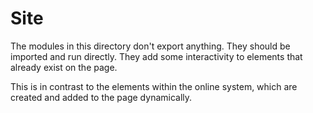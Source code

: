 # Site

The modules in this directory don't export anything. They should be imported and
run directly. They add some interactivity to elements that already exist on the
page.

This is in contrast to the elements within the online system, which are created
and added to the page dynamically.
